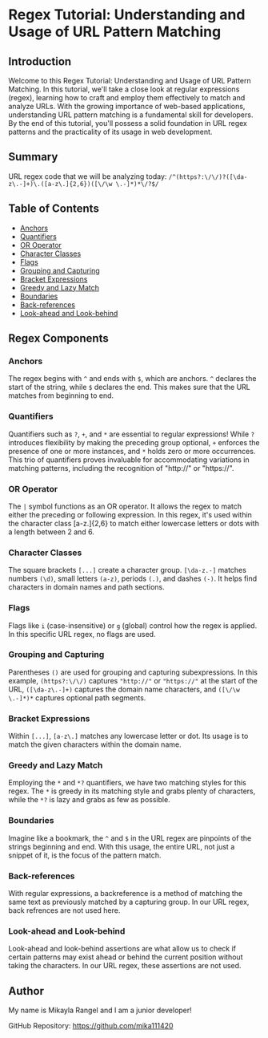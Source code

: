 # Regex Tutorial: Understanding and Usage of URL Pattern Matching

## Introduction
Welcome to this Regex Tutorial: Understanding and Usage of URL Pattern Matching.
In this tutorial, we'll take a close look at regular expressions (regex), learning how to craft and employ them effectively to match and analyze URLs. With the growing importance of web-based applications, understanding URL pattern matching is a fundamental skill for developers. By the end of this tutorial, you'll possess a solid foundation in URL regex patterns and the practicality of its usage in web development. 

## Summary

URL regex code that we will be analyzing today: 
`/^(https?:\/\/)?([\da-z\.-]+)\.([a-z\.]{2,6})([\/\w \.-]*)*\/?$/`

## Table of Contents

- [Anchors](#anchors)
- [Quantifiers](#quantifiers)
- [OR Operator](#or-operator)
- [Character Classes](#character-classes)
- [Flags](#flags)
- [Grouping and Capturing](#grouping-and-capturing)
- [Bracket Expressions](#bracket-expressions)
- [Greedy and Lazy Match](#greedy-and-lazy-match)
- [Boundaries](#boundaries)
- [Back-references](#back-references)
- [Look-ahead and Look-behind](#look-ahead-and-look-behind)

## Regex Components

### Anchors

The regex begins with `^` and ends with `$`, which are anchors. `^` declares the start of the string, while `$` declares the end. This makes sure that the URL matches from beginning to end.

### Quantifiers

Quantifiers such as `?`, `+`, and `*` are essential to regular expressions! While `?` introduces flexibility by making the preceding group optional, `+` enforces the presence of one or more instances, and `*` holds zero or more occurrences. This trio of quantifiers proves invaluable for accommodating variations in matching patterns, including the recognition of "http://" or "https://".

### OR Operator

 The `|` symbol functions as an OR operator. It allows the regex to match either the preceding or following expression. In this regex, it's used within the character class [a-z\.]{2,6} to match either lowercase letters or dots with a length between 2 and 6.

### Character Classes

The square brackets `[...]` create a character group. `[\da-z.-]` matches numbers `(\d)`, small letters `(a-z)`, periods `(.)`, and dashes `(-)`. It helps find characters in domain names and path sections.

### Flags

Flags like `i` (case-insensitive) or `g` (global) control how the regex is applied. In this specific URL regex, no flags are used.

### Grouping and Capturing

Parentheses `()` are used for grouping and capturing subexpressions. In this example, `(https?:\/\/)` captures `"http://"` or `"https://"` at the start of the URL, `([\da-z\.-]+)` captures the domain name characters, and `([\/\w \.-]*)*` captures optional path segments.

### Bracket Expressions

Within `[...]`, `[a-z\.]` matches any lowercase letter or dot. Its usage is to match the given characters within the domain name.

### Greedy and Lazy Match

Employing the `*` and `*?` quantifiers, we have two matching styles for this regex. The `*` is greedy in its matching style and grabs plenty of characters, while the `*?` is lazy and grabs as few as possible.

### Boundaries
Imagine like a bookmark, the `^` and `$` in the URL regex are pinpoints of the strings beginning and end. With this usage, the entire URL, not just a snippet of it, is the focus of the pattern match. 

### Back-references

With regular expressions, a backreference is a method of matching the same text as previously matched by a capturing group. In our URL regex, back refrences are not used here. 

### Look-ahead and Look-behind

Look-ahead and look-behind assertions are what allow us to check if certain patterns may exist ahead or behind the current position without taking the characters. In our URL regex, these assertions are not used.

## Author

My name is Mikayla Rangel and I am a junior developer!

GitHub Repository: https://github.com/mika111420
